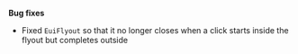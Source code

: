**Bug fixes**

- Fixed `EuiFlyout` so that it no longer closes when a click starts inside the flyout but completes outside

